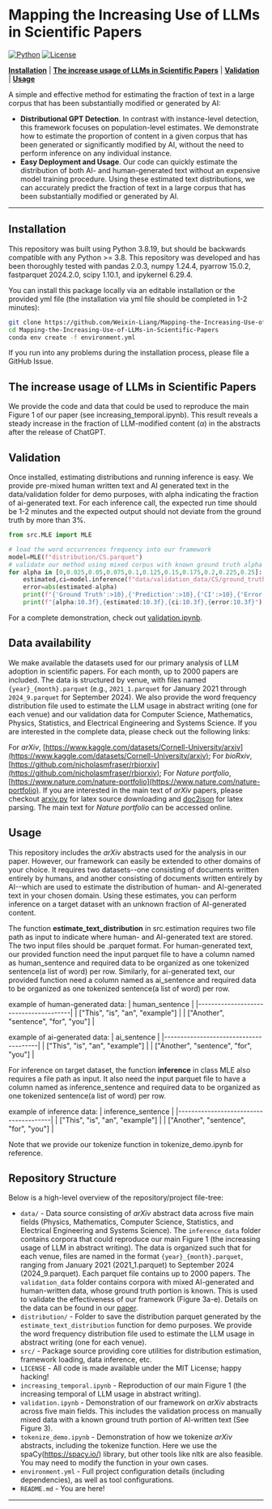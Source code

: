 # Mapping the Increasing Use of LLMs in Scientific Papers

[![Python](https://img.shields.io/badge/python-3.8.19-blue?style=for-the-badge)](https://www.python.org)
[![License](https://img.shields.io/github/license/TRI-ML/prismatic-vlms?style=for-the-badge)](LICENSE)

[**Installation**](#installation) | [**The increase usage of LLMs in Scientific Papers**](#the-increase-usage-of-llms-in-scientific-papers) | [**Validation**](#validation) | [**Usage**](#usage)

A simple and effective method for estimating
the fraction of text in a large corpus that has been substantially modified or generated by AI:

- **Distributional GPT Detection**. In contrast with instance-level detection, this framework focuses on population-level estimates. We demonstrate how to
estimate the proportion of content in a given corpus that has
been generated or significantly modified by AI, without the
need to perform inference on any individual instance.
- **Easy Deployment and Usage**. Our code can quickly estimate the distribution of both AI- and human-generated text without an expensive model training procedure. Using these estimated text distributions, we can accurately predict the fraction of text in a large corpus that has been substantially modified or generated by AI.

---

## Installation

This repository was built using Python 3.8.19, but should be backwards compatible with any Python >= 3.8. This 
repository was developed and has been thoroughly tested with pandas 2.0.3, numpy 1.24.4, pyarrow 15.0.2, fastparquet 2024.2.0, scipy 1.10.1, and ipykernel 6.29.4.

You can install this package locally via an editable installation or the provided yml file (the installation via yml file should be completed in 1-2 minutes):

```bash
git clone https://github.com/Weixin-Liang/Mapping-the-Increasing-Use-of-LLMs-in-Scientific-Papers.git
cd Mapping-the-Increasing-Use-of-LLMs-in-Scientific-Papers
conda env create -f environment.yml
```

If you run into any problems during the installation process, please file a GitHub Issue.

## The increase usage of LLMs in Scientific Papers

We provide the code and data that could be used to reproduce the main Figure 1 of our paper (see increasing_temporal.ipynb). 
This result reveals a steady increase in the fraction of LLM-modified content ($\alpha$) in the abstracts after the release of ChatGPT.

## Validation

Once installed, estimating distributions and running inference is easy. We provide pre-mixed human written text and AI generated text in the data/validation folder for demo purposes, with alpha indicating the fraction of ai-generated text. For each inference call, the expected run time should be 1-2 minutes and the expected output should not deviate from the ground truth by more than 3%.

```python
from src.MLE import MLE

# load the word occurrences frequency into our framework
model=MLE(f"distribution/CS.parquet")
# validate our method using mixed corpus with known ground truth alpha
for alpha in [0,0.025,0.05,0.075,0.1,0.125,0.15,0.175,0.2,0.225,0.25]:
    estimated,ci=model.inference(f"data/validation_data/CS/ground_truth_alpha_{alpha}.parquet")
    error=abs(estimated-alpha)
    print(f"{'Ground Truth':>10},{'Prediction':>10},{'CI':>10},{'Error':>10}")
    print(f"{alpha:10.3f},{estimated:10.3f},{ci:10.3f},{error:10.3f}")
```

For a complete demonstration, check out [validation.ipynb](validation.ipynb).

## Data availability

We make available the datasets used for our primary analysis of LLM adoption in scientific papers. For each month, up to 2000 papers are included. The data is structured by venue, with files named `{year}_{month}.parquet` (e.g., `2021_1.parquet` for January 2021 through `2024_9.parquet` for September 2024). We also provide the word frequency distribution file used to estimate the LLM usage in abstract writing (one for each venue) and our validation data for Computer Science, Mathematics, Physics, Statistics, and Electrical Engineering and Systems Science. If you are interested in the complete data, please check out the following links:

For *arXiv*, [https://www.kaggle.com/datasets/Cornell-University/arxiv](https://www.kaggle.com/datasets/Cornell-University/arxiv); For *bioRxiv*, [https://github.com/nicholasmfraser/rbiorxiv](https://github.com/nicholasmfraser/rbiorxiv); For *Nature portfolio*, [https://www.nature.com/nature-portfolio](https://www.nature.com/nature-portfolio). If you are interested in the main text of *arXiv* papers, please checkout [arxiv.py](https://github.com/lukasschwab/arxiv.py) for latex source downloading and [doc2json](https://github.com/allenai/s2orc-doc2json) for latex parsing. The main text for *Nature portfolio* can be accessed online.


## Usage

This repository includes the *arXiv* abstracts used for the analysis in our paper. However, our framework can easily be extended to other domains of your choice. It requires two datasets--one consisting of documents written entirely by humans, and another consisting of documents written entirely by AI--which are used to estimate the distribution of human- and AI-generated text in your chosen domain. Using these estimates, you can perform inference on a target dataset with an unknown fraction of AI-generated content.

The function **estimate_text_distribution** in src.estimation requires two file path as input to indicate where human- and AI-generated text are stored. The two input files should be .parquet format. For human-generated text, our provided function need the input parquet file to have a column named as human_sentence and required data to be organized as one tokenized sentence(a list of word) per row. Similarly, for ai-generated text, our provided function need a column named as ai_sentence and required data to be organized as one tokenized sentence(a list of word) per row.

example of human-generated data:
| human_sentence                        | 
|---------------------------------------|
| ["This", "is", "an", "example"]       |
| ["Another", "sentence", "for", "you"] |

example of ai-generated data:
| ai_sentence                           | 
|---------------------------------------|
| ["This", "is", "an", "example"]       |
| ["Another", "sentence", "for", "you"] |


For inference on target dataset, the function **inference** in class MLE also requires a file path as input. It also need the input parquet file to have a column named as inference_sentence and required data to be organized as one tokenized sentence(a list of word) per row.

example of inference data:
| inference_sentence                    | 
|---------------------------------------|
| ["This", "is", "an", "example"]       |
| ["Another", "sentence", "for", "you"] |

Note that we provide our tokenize function in tokenize_demo.ipynb for reference.

## Repository Structure

Below is a high-level overview of the repository/project file-tree:

+ `data/` - Data source consisting of *arXiv* abstract data across five main fields (Physics, Mathematics, Computer Science, Statistics, and Electrical Engineering and Systems Science). 
The `inference_data` folder contains corpora that could reproduce our main Figure 1 (the increasing usage of LLM in abstract writing). The data is organized such that for each venue, files are named in the format `{year}_{month}.parquet`, ranging from January 2021 (2021_1.parquet) to September 2024 (2024_9.parquet). Each parquet file contains up to 2000 papers. The `validation_data` folder contains corpora with mixed AI-generated and human-written data, whose ground truth portion is known. This is used to validate the effectiveness of our framework (Figure 3a-e).
Details on the data can be found in our [paper](https://arxiv.org/abs/2404.01268).
+ `distribution/` - Folder to save the distribution parquet generated by the `estimate_text_distribution` function for demo purposes. We provide the word frequency distribution file used to estimate the LLM usage in abstract writing (one for each venue).
+ `src/` - Package source providing core utilities for distribution estimation, framework loading, data inference, etc.
+ `LICENSE` - All code is made available under the MIT License; happy hacking!
+ `increasing_temporal.ipynb` - Reproduction of our main Figure 1 (the increasing temporal of LLM usage in abstract writing).
+ `validation.ipynb` - Demonstration of our framework on *arXiv* abstracts across five main fields. This includes the validation process on manually mixed data with a known ground truth portion of AI-written text (See Figure 3).
+ `tokenize_demo.ipynb` - Demonstration of how we tokenize *arXiv* abstracts, including the tokenize function. Here we use the spaCy(https://spacy.io/) library, but other tools like nltk are also feasible. You may need to modify the function in your own cases.
+ `environment.yml` - Full project configuration details (including dependencies), as well as tool configurations.
+ `README.md` - You are here!
---